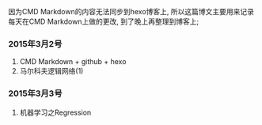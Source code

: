 因为CMD Markdown的内容无法同步到hexo博客上, 所以这篇博文主要用来记录每天在CMD Markdown上做的更改, 到了晚上再整理到博客上;

### 2015年3月2号

1. CMD Markdown + github + hexo
2. 马尔科夫逻辑网络(1)


### 2015年3月3号

1. 机器学习之Regression